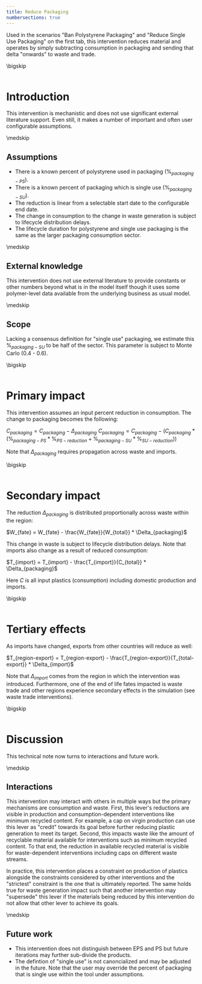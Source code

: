 ```yaml
---
title: Reduce Packaging
numbersections: true
---
```

Used in the scenarios "Ban Polystyrene Packaging" and "Reduce Single Use Packaging" on the first tab, this intervention reduces material and operates by simply subtracting consumption in packaging and sending that delta "onwards" to waste and trade.

\bigskip
<br>
<br>

# Introduction
This intervention is mechanistic and does not use significant external literature support. Even still, it makes a number of important and often user configurable assumptions.

\medskip
<br>

## Assumptions

- There is a known percent of polystyrene used in packaging ($\%_{packaging-PS}$).
- There is a known percent of packaging which is single use ($\%_{packaging-SU}$).
- The reduction is linear from a selectable start date to the configurable end date.
- The change in consumption to the change in waste generation is subject to lifecycle distribution delays.
- The lifecycle duration for polystyrene and single use packaging is the same as the larger packaging consumption sector. 

\medskip
<br>

## External knowledge
This intervention does not use external literature to provide constants or other numbers beyond what is in the model itself though it uses some polymer-level data available from the underlying business as usual model.

\medskip
<br>

## Scope
Lacking a consensus definition for "single use" packaging, we estimate this $\%_{packaging-SU}$ to be half of the sector. This parameter is subject to Monte Carlo (0.4 - 0.6).

\bigskip
<br>
<br>

# Primary impact
This intervention assumes an input percent reduction in consumption. The change to packaging becomes the following:

$C_{packaging} = C_{packaging} - \Delta_{packaging}$
$C_{packaging} = C_{packaging} - (C_{packaging} * (\%_{packaging-PS} * \%_{PS-reduction} + \%_{packaging-SU} * \%_{SU-reduction}))$

Note that $\Delta_{packaging}$ requires propagation across waste and imports.

\bigskip
<br>
<br>

# Secondary impact
The reduction $\Delta_{packaging}$ is distributed proportionally across waste within the region:

$W_{fate} = W_{fate} - \frac{W_{fate}}{W_{total}} * \Delta_{packaging}$

This change in waste is subject to lifecycle distribution delays. Note that imports also change as a result of reduced consumption:

$T_{import} = T_{import} - \frac{T_{import}}{C_{total}} * \Delta_{packaging}$

Here $C$ is all input plastics (consumption) including domestic production and imports.

\bigskip
<br>
<br>

# Tertiary effects
As imports have changed, exports from other countries will reduce as well:

$T_{region-export} = T_{region-export} - \frac{T_{region-export}}{T_{total-export}} * \Delta_{import}$

Note that $\Delta_{import}$ comes from the region in which the intervention was introduced. Furthermore, one of the end of life fates impacted is waste trade and other regions experience secondary effects in the simulation (see waste trade interventions).

\bigskip
<br>
<br>

# Discussion
This technical note now turns to interactions and future work.

\medskip
<br>

## Interactions
This intervention may interact with others in multiple ways but the primary mechanisms are consumption and waste. First, this lever's reductions are visible in production and consumption-dependent interventions like minimum recycled content. For example, a cap on virgin production can use this lever as "credit" towards its goal before further reducing plastic generation to meet its target. Second, this impacts waste like the amount of recyclable material available for interventions such as minimum recycled content. To that end, the reduction in available recycled material is visible for waste-dependent interventions including caps on different waste streams.

In practice, this intervention places a constraint on production of plastics alongside the constraints considered by other interventions and the "strictest" constraint is the one that is ultimately reported. The same holds true for waste generation impact such that another intervention may "supersede" this lever if the materials being reduced by this intervention do not allow that other lever to achieve its goals.

\medskip
<br>

## Future work

 - This intervention does not distinguish between EPS and PS but future iterations may further sub-divide the products.
 - The defintion of "single use" is not canoncialized and may be adjusted in the future. Note that the user may override the percent of packaging that is single use within the tool under assumptions.